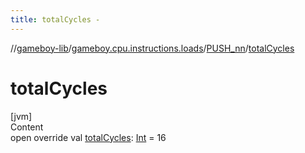```yaml
---
title: totalCycles -
---
```

//[gameboy-lib](../../index.md)/[gameboy.cpu.instructions.loads](../index.md)/[PUSH_nn](index.md)/[totalCycles](total-cycles.md)



# totalCycles  
[jvm]  
Content  
open override val [totalCycles](total-cycles.md): [Int](https://kotlinlang.org/api/latest/jvm/stdlib/kotlin/-int/index.html) = 16  



